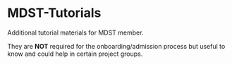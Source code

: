 # MDST-Tutorials
Additional tutorial materials for MDST member.

They are **NOT** required for the onboarding/admission process but useful to know and could help in certain project groups. 


